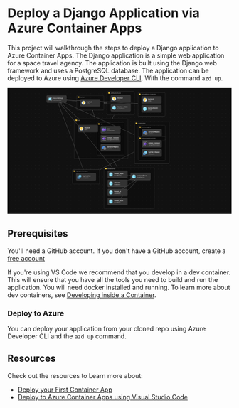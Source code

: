 # Deploy a Django Application via Azure Container Apps

This project will walkthrough the steps to deploy a Django application to Azure Container Apps. The Django application is a simple web application for a space travel agency. The application is built using the Django web framework and uses a PostgreSQL database. The application can be deployed to Azure using  [Azure Developer CLI](https://learn.microsoft.com/en-us/azure/developer/azure-developer-cli/overview). With the command `azd up`.

![Visualization of Application](assets/bicep-visualization.png)

## Prerequisites

You'll need a GitHub account. If you don't have a GitHub account, create a [free account](https://github.com/signup)

If you're using VS Code we recommend that you develop in a dev container. This will ensure that you have all the tools you need to build and run the application. You will need docker installed and running. To learn more about dev containers, see [Developing inside a Container](https://code.visualstudio.com/docs/remote/containers).


### Deploy to Azure

You can deploy your application from your cloned repo using Azure Developer CLI and the `azd up` command.

## Resources

Check out the resources to Learn more about:

- [Deploy your First Container App](https://learn.microsoft.com/en-us/azure/container-apps/get-started?tabs=bash)
- [Deploy to Azure Container Apps using Visual Studio Code](https://learn.microsoft.com/en-us/azure/container-apps/deploy-visual-studio-code)
